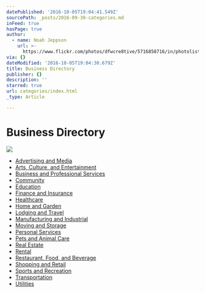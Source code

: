 ```yaml
---
datePublished: '2016-10-05T19:04:41.549Z'
sourcePath: _posts/2016-09-30-categories.md
inFeed: true
hasPage: true
author:
  - name: Noah Jeppson
    url: >-
      https://www.flickr.com/photos/dfwcre8tive/5716858716/in/photolist-9HboVA-7eorda-658Key-7ShfNJ-7rNLdi-95yRhu-8HzDiP-dopjJD-6eMSU8-4qjLgx-7SeaS4-6pvhLc-7She1w-9htgQN-3XUpLT-kngR8f-fMkwFM-64v7ki-4AhVas-gGreuE-gGruRx-gGrxse-gGsm4D-gGrz1z-8BvCVS-gGrjCW-ehKCAG-cM9X5b-rYZCuJ-7L8KhH-4aEz4r-4FWbou-sgvHVi-7LcHVj-eg48PT-gGshBP-4Ai26y-9MGV7Y-gGrGfW-5vovdU-bQg2fP-74WpyB-C1G14-9cFQWz-5gyBvf-7LcHSQ-64tHJ1-7LcHXL-i1KKtq-7LcHQf
via: {}
dateModified: '2016-10-05T19:04:30.679Z'
title: Business Directory
publisher: {}
description: ''
starred: true
url: categories/index.html
_type: Article

---
```

# Business Directory
![](https://the-grid-user-content.s3-us-west-2.amazonaws.com/5580df81-d89a-418f-a7ae-53505ac4ce14.jpg)

* [Advertising and Media][0]
* [Arts, Culture, and Entertainment][1]
* [Business and Professional Services][2]
* [Community][3]
* [Education][4]
* [Finance and Insurance][5]
* [Healthcare][6]
* [Home and Garden][7]
* [Lodging and Travel][8]
* [Manufacturing and Industrial][9]
* [Moving and Storage][10]
* [Personal Services][11]
* [Pets and Animal Care][12]
* [Real Estate][13]
* [Rental][14]
* [Restaurant, Food, and Beverage][15]
* [Shopping and Retail][16]
* [Sports and Recreation][17]
* [Transportation][18]
* [Utilities][19]

[0]: http://missiontexas.net/advertising-and-media/ "Advertising and Media"
[1]: http://missiontexas.net/arts-culture-and-entertainment/ "Arts, Culture, and Entertainment"
[2]: http://missiontexas.net/business-and-professional-services/ "Business and Professional Services"
[3]: http://missiontexas.net/community/ "Community"
[4]: http://missiontexas.net/education/ "Education"
[5]: http://missiontexas.net/finance-and-insurance/ "Finance and Insurance"
[6]: http://missiontexas.net/healthcare/ "Healthcare"
[7]: http://missiontexas.net/home-and-garden/ "Home and Garden"
[8]: http://missiontexas.net/lodging-and-travel/ "Lodging and Travel"
[9]: http://missiontexas.net/manufacturing-and-industrial/ "Manufacturing and Industrial"
[10]: http://missiontexas.net/moving-and-storage/ "Moving and Storage"
[11]: http://missiontexas.net/personal-services/ "Personal Services"
[12]: http://missiontexas.net/pets-and-animal-care/ "Pets and Animal Care"
[13]: http://missiontexas.net/real-estate/ "Real Estate"
[14]: http://missiontexas.net/rental/ "Rentals"
[15]: http://missiontexas.net/restaurant-food-and-beverage/ "Restaurants, Food, and Beverage"
[16]: http://missiontexas.net/shopping-and-retail/ "Shopping and Retail"
[17]: http://missiontexas.net/sports-and-recreation/ "Sports and Recreation"
[18]: http://missiontexas.net/transportation/ "Transportation"
[19]: http://missiontexas.net/utilities/ "Utilities"